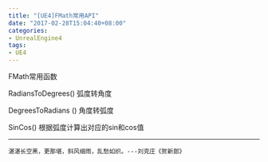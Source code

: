 ```yaml
---
title: "[UE4]FMath常用API"
date: "2017-02-28T15:04:40+08:00"
categories:
- UnrealEngine4
tags:
- UE4
---
```


FMath常用函数  

RadiansToDegrees() 弧度转角度

DegreesToRadians () 角度转弧度

SinCos() 根据弧度计算出对应的sin和cos值

***
`湛湛长空黑，更那堪，斜风细雨，乱愁如织。---刘克庄《贺新郎》`